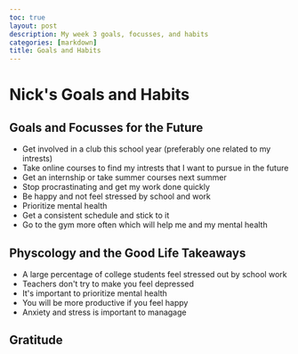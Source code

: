 ```yaml
---
toc: true
layout: post
description: My week 3 goals, focusses, and habits
categories: [markdown]
title: Goals and Habits
---
```

# Nick's Goals and Habits

## Goals and Focusses for the Future

- Get involved in a club this school year (preferably one related to my intrests)
- Take online courses to find my intrests that I want to pursue in the future
- Get an internship or take summer courses next summer 
- Stop procrastinating and get my work done quickly
- Be happy and not feel stressed by school and work
- Prioritize mental health
- Get a consistent schedule and stick to it
- Go to the gym more often which will help me and my mental health

## Physcology and the Good Life Takeaways

- A large percentage of college students feel stressed out by school work
- Teachers don't try to make you feel depressed
- It's important to prioritize mental health
- You will be more productive if you feel happy
- Anxiety and stress is important to managage


## Gratitude 
